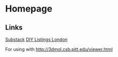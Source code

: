 # Homepage

## Links

[Substack](https://substack.com)
[DIY Listings London](https://diylistingsldn.neocities.org/)


For using with http://3dmol.csb.pitt.edu/viewer.html
